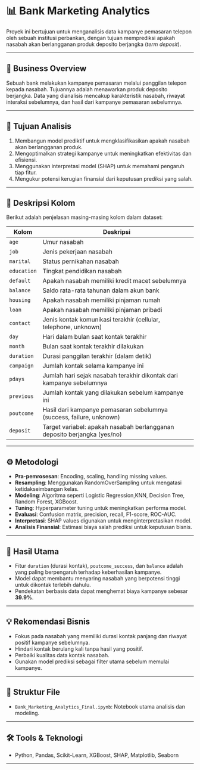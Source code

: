 
# 📊 Bank Marketing Analytics

Proyek ini bertujuan untuk menganalisis data kampanye pemasaran telepon oleh sebuah institusi perbankan, dengan tujuan memprediksi apakah nasabah akan berlangganan produk deposito berjangka (*term deposit*).

---

## 🧾 Business Overview

Sebuah bank melakukan kampanye pemasaran melalui panggilan telepon kepada nasabah. Tujuannya adalah menawarkan produk deposito berjangka. Data yang dianalisis mencakup karakteristik nasabah, riwayat interaksi sebelumnya, dan hasil dari kampanye pemasaran sebelumnya.

---

## 🎯 Tujuan Analisis

1. Membangun model prediktif untuk mengklasifikasikan apakah nasabah akan berlangganan produk.
2. Mengoptimalkan strategi kampanye untuk meningkatkan efektivitas dan efisiensi.
3. Menggunakan interpretasi model (SHAP) untuk memahami pengaruh tiap fitur.
4. Mengukur potensi kerugian finansial dari keputusan prediksi yang salah.

---

## 🧾 Deskripsi Kolom

Berikut adalah penjelasan masing-masing kolom dalam dataset:

| Kolom                   | Deskripsi                                                                 |
|------------------------|---------------------------------------------------------------------------|
| `age`                  | Umur nasabah                                                              |
| `job`                  | Jenis pekerjaan nasabah                                                   |
| `marital`              | Status pernikahan nasabah                                                 |
| `education`            | Tingkat pendidikan nasabah                                                |
| `default`              | Apakah nasabah memiliki kredit macet sebelumnya                           |
| `balance`              | Saldo rata-rata tahunan dalam akun bank                                   |
| `housing`              | Apakah nasabah memiliki pinjaman rumah                                    |
| `loan`                 | Apakah nasabah memiliki pinjaman pribadi                                  |
| `contact`              | Jenis kontak komunikasi terakhir (cellular, telephone, unknown)           |
| `day`                  | Hari dalam bulan saat kontak terakhir                                     |
| `month`                | Bulan saat kontak terakhir dilakukan                                      |
| `duration`             | Durasi panggilan terakhir (dalam detik)                                   |
| `campaign`             | Jumlah kontak selama kampanye ini                                         |
| `pdays`                | Jumlah hari sejak nasabah terakhir dikontak dari kampanye sebelumnya      |
| `previous`             | Jumlah kontak yang dilakukan sebelum kampanye ini                         |
| `poutcome`             | Hasil dari kampanye pemasaran sebelumnya (success, failure, unknown)      |
| `deposit`              | Target variabel: apakah nasabah berlangganan deposito berjangka (yes/no)  |

---

## ⚙️ Metodologi

- **Pra-pemrosesan**: Encoding, scaling, handling missing values.
- **Resampling**: Menggunakan RandomOverSampling untuk mengatasi ketidakseimbangan kelas.
- **Modeling**: Algoritma seperti Logistic Regression,KNN, Decision Tree, Random Forest, XGBoost.
- **Tuning**: Hyperparameter tuning untuk meningkatkan performa model.
- **Evaluasi**: Confusion matrix, precision, recall, F1-score, ROC-AUC.
- **Interpretasi**: SHAP values digunakan untuk menginterpretasikan model.
- **Analisis Finansial**: Estimasi biaya salah prediksi untuk keputusan bisnis.

---

## 📌 Hasil Utama

- Fitur `duration` (durasi kontak), `poutcome_success`, dan `balance` adalah yang paling berpengaruh terhadap keberhasilan kampanye.
- Model dapat membantu menyaring nasabah yang berpotensi tinggi untuk dikontak terlebih dahulu.
- Pendekatan berbasis data dapat menghemat biaya kampanye sebesar **39.9%**.

---

## 💡 Rekomendasi Bisnis

- Fokus pada nasabah yang memiliki durasi kontak panjang dan riwayat positif kampanye sebelumnya.
- Hindari kontak berulang kali tanpa hasil yang positif.
- Perbaiki kualitas data kontak nasabah.
- Gunakan model prediksi sebagai filter utama sebelum memulai kampanye.

---

## 📁 Struktur File

- `Bank_Marketing_Analytics_Final.ipynb`: Notebook utama analisis dan modeling.

---

## 🛠 Tools & Teknologi

- Python, Pandas, Scikit-Learn, XGBoost, SHAP, Matplotlib, Seaborn

---
